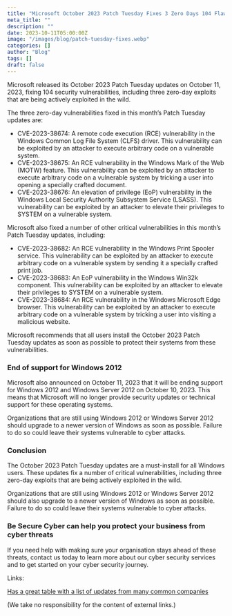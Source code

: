 ```yaml
---
title: "Microsoft October 2023 Patch Tuesday Fixes 3 Zero Days 104 Flaws"
meta_title: ""
description: ""
date: 2023-10-11T05:00:00Z
image: "/images/blog/patch-tuesday-fixes.webp"
categories: []
author: "Blog"
tags: []
draft: false
---
```


Microsoft released its October 2023 Patch Tuesday updates on October 11, 2023, fixing 104 security vulnerabilities, including three zero-day exploits that are being actively exploited in the wild.

The three zero-day vulnerabilities fixed in this month’s Patch Tuesday updates are:

- CVE-2023-38674: A remote code execution (RCE) vulnerability in the Windows Common Log File System (CLFS) driver. This vulnerability can be exploited by an attacker to execute arbitrary code on a vulnerable system.
- CVE-2023-38675: An RCE vulnerability in the Windows Mark of the Web (MOTW) feature. This vulnerability can be exploited by an attacker to execute arbitrary code on a vulnerable system by tricking a user into opening a specially crafted document.
- CVE-2023-38676: An elevation of privilege (EoP) vulnerability in the Windows Local Security Authority Subsystem Service (LSASS). This vulnerability can be exploited by an attacker to elevate their privileges to SYSTEM on a vulnerable system.

Microsoft also fixed a number of other critical vulnerabilities in this month’s Patch Tuesday updates, including:

- CVE-2023-38682: An RCE vulnerability in the Windows Print Spooler service. This vulnerability can be exploited by an attacker to execute arbitrary code on a vulnerable system by sending it a specially crafted print job.
- CVE-2023-38683: An EoP vulnerability in the Windows Win32k component. This vulnerability can be exploited by an attacker to elevate their privileges to SYSTEM on a vulnerable system.
- CVE-2023-38684: An RCE vulnerability in the Windows Microsoft Edge browser. This vulnerability can be exploited by an attacker to execute arbitrary code on a vulnerable system by tricking a user into visiting a malicious website.

Microsoft recommends that all users install the October 2023 Patch Tuesday updates as soon as possible to protect their systems from these vulnerabilities.

### End of support for Windows 2012

Microsoft also announced on October 11, 2023 that it will be ending support for Windows 2012 and Windows Server 2012 on October 10, 2023. This means that Microsoft will no longer provide security updates or technical support for these operating systems.

Organizations that are still using Windows 2012 or Windows Server 2012 should upgrade to a newer version of Windows as soon as possible. Failure to do so could leave their systems vulnerable to cyber attacks.

### Conclusion

The October 2023 Patch Tuesday updates are a must-install for all Windows users. These updates fix a number of critical vulnerabilities, including three zero-day exploits that are being actively exploited in the wild.

Organizations that are still using Windows 2012 or Windows Server 2012 should also upgrade to a newer version of Windows as soon as possible. Failure to do so could leave their systems vulnerable to cyber attacks.

### Be Secure Cyber can help you protect your business from cyber threats

If you need help with making sure your organisation stays ahead of these threats, contact us today to learn more about our cyber security services and to get started on your cyber security journey.

Links:

[Has a great table with a list of updates from many common companies](https://www.bleepingcomputer.com/news/microsoft/microsoft-october-2023-patch-tuesday-fixes-3-zero-days-104-flaws/)

(We take no responsibility for the content of external links.)